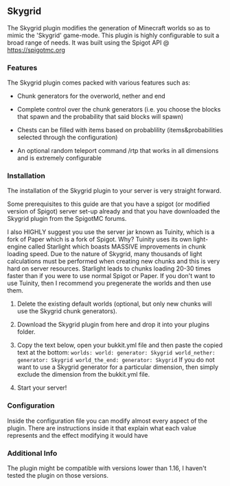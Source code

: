 ## Skygrid
The Skygrid plugin modifies the generation of Minecraft worlds so as to mimic the 'Skygrid' game-mode.
This plugin is highly configurable to suit a broad range of needs. It was built using the Spigot API
@ https://spigotmc.org

### Features
The Skygrid plugin comes packed with various features such as:

- Chunk generators for the overworld, nether and end

- Complete control over the chunk generators (i.e. you choose the blocks that spawn and the probability that said blocks will spawn)

- Chests can be filled with items based on probablility (items&probabilities selected through the configuration)

- An optional random teleport command /rtp that works in all dimensions and is extremely configurable

### Installation
The installation of the Skygrid plugin to your server is very straight forward.

Some prerequisites to this guide are that you have a spigot (or modified version of Spigot) server set-up already and that you have downloaded the Skygrid plugin from the SpigotMC forums.

I also HIGHLY suggest you use the server jar known as Tuinity, which is a fork of Paper which is a fork of Spigot. Why? Tuinity uses its own light-engine called Starlight which boasts MASSIVE improvements in chunk loading speed. Due to the nature of Skygrid, many thousands of light calculations must be performed when creating new chunks and this is very hard on server resources. Starlight leads to chunks loading 20-30 times faster than if you were to use normal Spigot or Paper. If you don't want to use Tuinity, then I recommend you pregenerate the worlds and then use them.

1) Delete the existing default worlds (optional, but only new chunks will use the Skygrid chunk generators).

2) Download the Skygrid plugin from here and drop it into your plugins folder.

3) Copy the text below, open your bukkit.yml file and then paste the copied text at the bottom:
``
worlds:
  world:
    generator: Skygrid
  world_nether:
    generator: Skygrid
  world_the_end:
    generator: Skygrid
``
If you do not want to use a Skygrid generator for a particular dimension, then simply exclude the dimension from the bukkit.yml file.

4) Start your server!

### Configuration
Inside the configuration file you can modify almost every aspect of the plugin. There are instructions inside it that explain what each value represents and the effect modifying it would have

### Additional Info
The plugin might be compatible with versions lower than 1.16, I haven't tested the plugin on those versions.​
